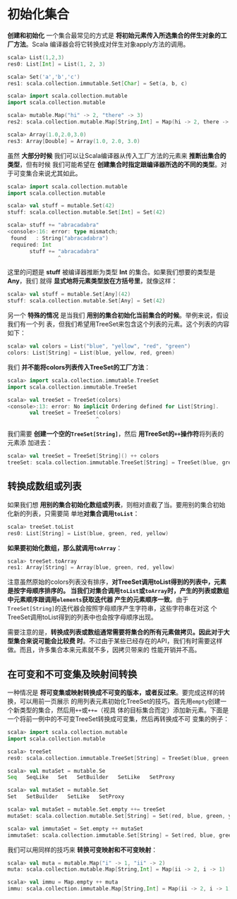 初始化集合
================================================================================
**创建和初始化** 一个集合最常见的方式是 **将初始元素传入所选集合的伴生对象的工厂方法**。Scala
编译器会将它转换成对伴生对象apply方法的调用。
```scala
scala> List(1,2,3)
res0: List[Int] = List(1, 2, 3)

scala> Set('a','b','c')
res1: scala.collection.immutable.Set[Char] = Set(a, b, c)

scala> import scala.collection.mutable
import scala.collection.mutable

scala> mutable.Map("hi" -> 2, "there" -> 3)
res2: scala.collection.mutable.Map[String,Int] = Map(hi -> 2, there -> 3)

scala> Array(1.0,2.0,3.0)
res3: Array[Double] = Array(1.0, 2.0, 3.0)
```
虽然 **大部分时候** 我们可以让Scala编译器从传入工厂方法的元素来 **推断出集合的类型**，但有时候
我们可能希望在 **创建集合时指定跟编译器所选的不同的类型**。对于可变集合来说尤其如此。
```scala
scala> import scala.collection.mutable
import scala.collection.mutable

scala> val stuff = mutable.Set(42)
stuff: scala.collection.mutable.Set[Int] = Set(42)

scala> stuff += "abracadabra"
<console>:16: error: type mismatch;
 found   : String("abracadabra")
 required: Int
       stuff += "abracadabra"
                ^
```
这里的问题是 **stuff** 被编译器推断为类型 **Int** 的集合。如果我们想要的类型是 **Any**，我们
就得 **显式地将元素类型放在方括号里**，就像这样：
```scala
scala> val stuff = mutable.Set[Any](42)
stuff: scala.collection.mutable.Set[Any] = Set(42)
```
另一个 **特殊的情况** 是当我们 **用别的集合初始化当前集合的时候**。举例来说，假设我们有一个列
表，但我们希望用TreeSet来包含这个列表的元素。这个列表的内容如下：
```scala
scala> val colors = List("blue", "yellow", "red", "green")
colors: List[String] = List(blue, yellow, red, green)
```
我们 **并不能将colors列表传入TreeSet的工厂方法**：
```scala
scala> import scala.collection.immutable.TreeSet
import scala.collection.immutable.TreeSet

scala> val treeSet = TreeSet(colors)
<console>:13: error: No implicit Ordering defined for List[String].
       val treeSet = TreeSet(colors)
                            ^
```
我们需要 **创建一个空的`TreeSet[String]`**，然后 **用TreeSet的`++`操作符**将列表的元素添
加进去：
```scala
scala> val treeSet = TreeSet[String]() ++ colors
treeSet: scala.collection.immutable.TreeSet[String] = TreeSet(blue, green, red, yellow)
```

## 转换成数组或列表
如果我们想 **用别的集合初始化数组或列表**，则相对直截了当。要用别的集合初始化新的列表，只需要简
单地**对集合调用`toList`**：
```scala
scala> treeSet.toList
res0: List[String] = List(blue, green, red, yellow)
```
**如果要初始化数组，那么就调用`toArray`**：
```scala
scala> treeSet.toArray
res1: Array[String] = Array(blue, green, red, yellow)
```
注意虽然原始的colors列表没有排序，**对TreeSet调用toList得到的列表中，元素是按字母顺序排序的。
当我们对集合调用`toList`或`toArray`时，产生的列表或数组中元素顺序跟调用`elements`获取迭代器
产生的元素顺序一致**。由于`TreeSet[String]`的迭代器会按照字母顺序产生字符串，这些字符串在对这
个TreeSet调用toList得到的列表中也会按字母顺序出现。

需要注意的是，**转换成列表或数组通常需要将集合的所有元素做拷贝。因此对于大型集合来说可能会比较费
时**。不过由于某些已经存在的API，我们有时需要这样做。而且，许多集合本来元素就不多，因拷贝带来的
性能开销并不高。

## 在可变和不可变集及映射间转换
一种情况是 **将可变集或映射转换成不可变的版本，或者反过来**。要完成这样的转换，可以用前一页展示
的用列表元素初始化TreeSet的技巧。首先用`empty`创建一个新类型的集合，然后用`++`或`++=`（视具
体的目标集合而定）添加新元素。下面是一个将前一例中的不可变TreeSet转换成可变集，然后再转换成不可
变集的例子：
```scala
scala> import scala.collection.mutable
import scala.collection.mutable

scala> treeSet
res0: scala.collection.immutable.TreeSet[String] = TreeSet(blue, green, red, yellow)

scala> val mutaSet = mutable.Se
Seq   SeqLike   Set   SetBuilder   SetLike   SetProxy

scala> val mutaSet = mutable.Set
Set   SetBuilder   SetLike   SetProxy

scala> val mutaSet = mutable.Set.empty ++= treeSet 
mutaSet: scala.collection.mutable.Set[String] = Set(red, blue, green, yellow)

scala> val immutaSet = Set.empty ++ mutaSet
immutaSet: scala.collection.immutable.Set[String] = Set(red, blue, green, yellow)
```
我们可以用同样的技巧来 **转换可变映射和不可变映射**：
```scala
scala> val muta = mutable.Map("i" -> 1, "ii" -> 2)
muta: scala.collection.mutable.Map[String,Int] = Map(ii -> 2, i -> 1)

scala> val immu = Map.empty ++ muta
immu: scala.collection.immutable.Map[String,Int] = Map(ii -> 2, i -> 1)
```

